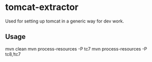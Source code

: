 # tomcat-extractor

Used for setting up tomcat in a generic way for dev work.

## Usage

mvn clean 
mvn process-resources -P tc7
mvn process-resources -P tc8,!tc7
